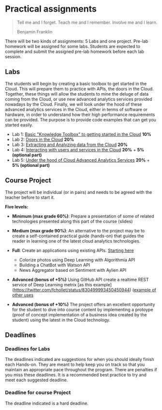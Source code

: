 # Practical assignments

>Tell me and I forget. Teach me and I remember. Involve me and I learn.
>
>Benjamin Franklin

There will be two kinds of assignments: 5 Labs and one project. Pre-lab homework will be assigned for some labs. Students are expected to complete and submit the assigned pre-lab homework before each lab session.

## Labs
The students will begin by creating a basic toolbox to get started in the Cloud. This will prepare them to practice with APIs, the doors in the Cloud. Together, these things will allow the students to mine the deluge of data coming from the Cloud, or use new advanced analytics services provided nowadays by the Cloud. Finally, we will look under the hood of these advanced analytics services in the Cloud, either in terms of software or hardware, in order to understand how their high performance requirements can be provided. The purpose is
to provide code examples that can get you started easily.

- Lab 1: [Basic "Knowledge Toolbox" to getting started in the Cloud][Lab1] **10%**
- Lab 2: [Doors in the Cloud][Lab2]                                        **20%**
- Lab 3: [Extracting and Analyzing data from the Cloud][Lab3]              **20%**
- Lab 4: [Interacting with users and services in the Cloud][Lab4]          **20%** + **5% (optional part)**
- Lab 5: [Under the hood of Cloud Advanced Analytics Services][Lab5]       **20%** + **5% (optional part)**

[Lab1]: https://github.com/jorditorresBCN/Assignments/blob/master/Lab01.md
[Lab2]: https://github.com/jorditorresBCN/Assignments/blob/master/Lab02.md
[Lab3]: https://github.com/jorditorresBCN/Assignments/blob/master/Lab03.md
[Lab4]: https://github.com/jorditorresBCN/Assignments/blob/master/Lab04.md
[Lab5]: https://github.com/jorditorresBCN/Assignments/blob/master/Lab05.md

## Course Project
The project will be individual (or in pairs) and needs to be agreed with the teacher before to start it. 

**Five levels:** 
* **Minimum (max  grade 60%)**: Prepare a presentation of some of related technologies presented along this part of the course (slides)
* **Medium (max grade 90%)**: An alternative to the project may be to create a self-contained practical guide (hands-on) that guides the reader in learning one of the latest cloud analytics technologies. 
* **Full**:  Create an applications using existing APIs. [Starting here](https://www.analyticsvidhya.com/blog/2017/02/6-deep-learning-applications-beginner-python/?utm_source=feedburner&utm_medium=email&utm_campaign=Feed%3A+AnalyticsVidhya+%28Analytics+Vidhya%29)
  * Colorize photos using Deep Learning  with Algorithmia API
  * Building a ChatBot with Watson API
  * News Aggregator based on Sentiment with Aylien API

* **Advanced (bonus of +5%)** Using GitHub API create a realtime REST service of Deep Learning metrix [as this example] (https://twitter.com/fchollet/status/830499993450450944) ([example of other uses](http://www.timqian.com/star-history/#imatge-upc/detection-2016-nipsws&jorditorresBCN/LibroTensorFlow)

* **Advanced (bonus of +10%)** The project offers an excellent opportunity for the student to dive into course content by implementing a protoype (proof of concept implementation of a business idea created by the student) using the latest in the Cloud technology. 


## Deadlines
### Deadlines for Labs
The deadlines indicated are suggestions for when you should ideally finish each Hands-on. They are meant to help keep you on track so that you maintain an appropriate pace throughout the program. There are penalties if you miss these deadlines. It is a recommended best practice to try and meet each suggested deadline.
### Deadline for course Project
The deadline indicated is a hard deadline.

